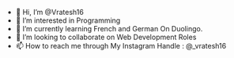 - 👋 Hi, I’m @Vratesh16
- 👀 I’m interested in Programming
- 🌱 I’m currently learning French and German On Duolingo.
- 💞️ I’m looking to collaborate on Web Development Roles
- 📫 How to reach me through My Instagram Handle : @_vratesh16

<!---
Vratesh16/Vratesh16 is a ✨ special ✨ repository because its `README.md` (this file) appears on your GitHub profile.
You can click the Preview link to take a look at your changes.
--->
